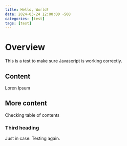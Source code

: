 ```yaml
---
title: Hello, World!
date: 2024-03-24 12:00:00 -500
categories: [test]
tags: [test]
---
```


# Overview
This is a test to make sure Javascript is working correctly.

## Content
Loren Ipsum

## More content
Checking table of contents

### Third heading
Just in case.
Testing again.